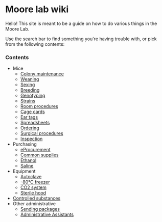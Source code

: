 # Moore lab wiki

Hello! This site is meant to be a guide on how to do various things in the Moore Lab.

Use the search bar to find something you're having trouble with, or pick from the following contents:

### Contents

* Mice
  * [Colony maintenance](mouses/colony-maintenance.md)
  * [Weaning](mouses/mouse-weaning.md)
  * [Sexing](mouses/sexing.md)
  * [Breeding](mouses/mouse-breeding.md)
  * [Genotyping](mouses/genotyping.md)
  * [Strains](mouses/mouse-strains.md)
  * [Room procedures](mouses/room-procedures.md)
  * [Cage cards](mouses/cage-cards.md)
  * [Ear tags](mouses/ear-tags.md)
  * [Spreadsheets](mouses/spreadsheets.md)
  * [Ordering](mouses/mouse-ordering.md)
  * [Surgical procedures](mouses/procedures.md)
  * [Inspection](mouses/inspection.md)
* Purchasing
  * [eProcurement](eprocurement.md)
  * [Common supplies](common-supplies.md)
  * [Ethanol](ethanol.md)
  * [Saline](buying-saline.md)
* Equipment
  * [Autoclave](autoclave.md)
  * [-80°C freezer](minus-80.md)
  * [CO2 system](co-2-system.md)
  * [Sterile hood](sterile-hood.md)
* [Controlled substances](controlled-substances.md)
* Other administrative
  * [Sending packages](package-sending.md)
  * [Administrative Assistants](admin-asst.md)
